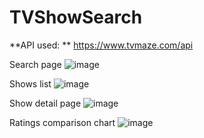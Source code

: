 # TVShowSearch 

**API used: ** https://www.tvmaze.com/api

Search page
![image](https://user-images.githubusercontent.com/69635164/123613350-12745180-d823-11eb-825b-13ae1f71b212.png)

Shows list
![image](https://user-images.githubusercontent.com/69635164/123613488-3041b680-d823-11eb-86c7-496e6d5d0126.png)

Show detail page
![image](https://user-images.githubusercontent.com/69635164/123613529-3a63b500-d823-11eb-902d-472e181cb092.png)

Ratings comparison chart
![image](https://user-images.githubusercontent.com/69635164/123613569-43ed1d00-d823-11eb-841a-5f6d08007bfa.png)
